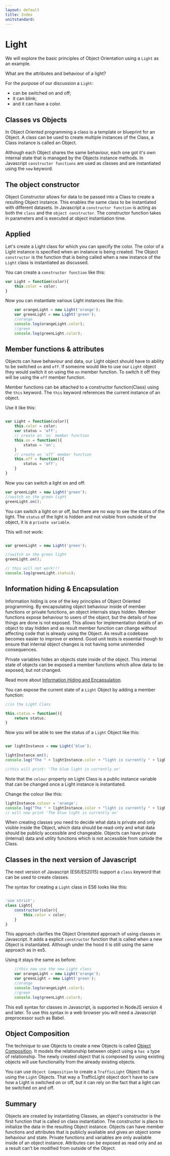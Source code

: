 ```yaml
---
layout: default
title: Index
unitstandard:
---
```


# Light

We will explore the basic principles of Object Orientation using a `Light` as an example.

What are the attributes and behaviour of a light?

For the purpose of our discussion a `Light`:

* can be switched on and off;
* it can blink;
* and it can have a color.

## Classes vs Objects

In Object Oriented programming a class is a template or blueprint for an Object. A class can be used to create multiple instances of the Class, a Class instance is called an Object.

Although each Object shares the same behaviour, each one got it's own internal state that is managed by the Objects instance methods. In Javascript `constructor functions` are used as classes and are instantiated using the `new` keyword.

## The object constructor

Object Constructor allows for data to be passed into a Class to create a resulting Object instance. This enables the same class to be instantiated with different datasets. In Javascript a `constructor function` is acting as both the `class` and the `object constructor`. The constructor function takes in parameters and is executed at object instantiation time.

## Applied

Let's create a Light class for which you can specify the color. The color of a Light instance is specified when an instance is being created. The Object `constructor` is the function that is being called when a new instance of the `Light` class is instantiated as discussed.

You can create a `constructor function` like this:

```javascript
var Light = function(color){
    this.color = color;
}
```
Now you can instantiate various Light instances like this:

```javascript
    var orangeLight = new Light('orange');
    var greenLight = new Light('green');
    //orange
    console.log(orangeLight.color);
    //green
    console.log(greenLight.color);
```

## Member functions & attributes

Objects can have behaviour and data, our Light object should have to ability to be switched `on` and `off`. If someone would like to use our `Light` object they would switch it on using the `on` member function. To switch it off they will be using the `off` member function.

Member functions can be attached to a constructor function(Class) using the `this` keyword. The `this` keyword references the current instance of an object.

Use it like this:

```javascript

var Light = function(color){
    this.color = color;
    var status = 'off';
    // create an `on` member function
    this.on = function(){
        status = 'on';
    }
    // create an `off` member function
    this.off = function(){
        status = 'off';
    }
}
```

Now you can switch a light on and off:

```javascript
var greenLight = new Light('green');
//switch on the green light
greenLight.on();
```

You can switch a light on or off, but there are no way to see the status of the light. The `status` of the light is hidden and not visible from outside of the object, it is a `private variable`.

This will not work:

```javascript

var greenLight = new Light('green');

//switch on the green light
greenLight.on();

// this will not work!!!
console.log(greenLight.status);
```

## Information hiding & Encapsulation

Information hiding is one of the key principles of Object Oriented programming. By encapsulating object behaviour inside of member functions or private functions, an object internals stays hidden. Member functions expose behaviour to users of the object, but the details of how things are done is not exposed. This allows for implementation details of an object to stay hidden and as result member function can change without affecting code that is already using the Object. As result a codebase becomes easier to improve or extend. Good unit tests is essential though to ensure that internal object changes is not having some unintended consequences.

Private variables hides an objects state inside of the object. This internal state of objects can be exposed a member functions which allow data to be exposed, but not changed.

Read more about [Information Hiding and Encapsulation](https://en.wikipedia.org/wiki/Information_hiding).

You can expose the current state of a `Light` Object by adding a member function:

```javascript
//in the Light Class

this.status = function(){
    return status;
}
```

Now you will be able to see the status of a `Light` Object like this:

```javascript

var lightInstance = new Light('blue');

lightInstance.on();
console.log("The " + lightInstance.color + "light is currently " + lightInstance.status());

//this will print: 'The blue light is currently on'
```

Note that the `colour` property on Light Class is a public instance variable that can be changed once a Light instance is instantiated.

Change the colour like this:

```javascript
lightInstance.colour = 'orange';
console.log("The " + lightInstance.color + "light is currently " + lightInstance.status());
// will now print 'The blue light is currently on'
```

When creating classes you need to decide what data is private and only visible inside the Object, which data should be read-only and what data should be publicly accessible and changeable. Objects can have private (internal) data and utility functions which is not accessible from outside the Class.

## Classes in the next version of Javascript

The next version of Javascript (ES6/ES2015) support a `class` keyword that can be used to create classes.

The syntax for creating a `Light` class in ES6 looks like this:

```javascript

'use strict';
class Light{
    constructor(color){
        this.color = color;
    }
}
```

This approach clarifies the Object Orientated approach of using classes in Javascript. It adds a explicit `constructor` function that is called when a new Object is instantiated. Although under the hood it is still using the same approach as in es5.

Using it stays the same as before:

```javascript
    //this now use the new Light class
    var orangeLight = new Light('orange');
    var greenLight = new Light('green');
    //orange
    console.log(orangeLight.color);
    //green
    console.log(greenLight.color);
```

This es6 syntax for classes in Javascript, is supported in NodeJS version 4 and later. To use this syntax in a web browser you will need a Javascript preprocessor such as Babel.

## Object Composition

The technique to use Objects to create a new Objects is called [Object Composition](https://en.wikipedia.org/wiki/Object_composition). It models the relationship between object using a `has a` type of relationship. The newly created object that is composed by using existing objects will use functionality from the already existing objects.

You can use `Object Composition` to create a `TrafficLight` Object that is using the `Light` Objects. That way a TrafficLight object don't have to care how a Light is switched on or off, but it can rely on the fact that a light can be switched on and off.

## Summary

Objects are created by instantiating Classes, an object's constructor is the first function that is called on class instantiation. The constructor is place to initialize the data in the resulting Object instance. Objects can have member functions and attributes that is publicly available and gives an object some behaviour and state. Private functions and variables are only available inside of an object instance. Attributes can be exposed as read only and as a result can't be modified from outside of the Object.
